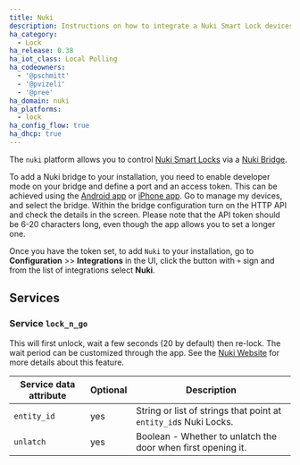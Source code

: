 ```yaml
---
title: Nuki
description: Instructions on how to integrate a Nuki Smart Lock devices.
ha_category:
  - Lock
ha_release: 0.38
ha_iot_class: Local Polling
ha_codeowners:
  - '@pschmitt'
  - '@pvizeli'
  - '@pree'
ha_domain: nuki
ha_platforms:
  - lock
ha_config_flow: true
ha_dhcp: true
---
```


The `nuki` platform allows you to control [Nuki Smart Locks](https://nuki.io/en/smart-lock/) via a [Nuki Bridge](https://nuki.io/en/bridge/).

To add a Nuki bridge to your installation, you need to enable developer mode on your bridge and define a port and an access token. This can be achieved using the [Android app](https://play.google.com/store/apps/details?id=io.nuki) or [iPhone app](https://apps.apple.com/app/nuki-smart-lock/id1044998081). Go to manage my devices, and select the bridge. Within the bridge configuration turn on the HTTP API and check the details in the screen. Please note that the API token should be 6-20 characters long, even though the app allows you to set a longer one.

Once you have the token set, to add `Nuki` to your installation, go to **Configuration** >> **Integrations** in the UI, click the button with `+` sign and from the list of integrations select **Nuki**.

## Services

### Service `lock_n_go`

This will first unlock, wait a few seconds (20 by default) then re-lock. The wait period can be customized through the app.
See the [Nuki Website](https://nuki.io/en/support/smart-lock/sl-features/locking-with-the-smart-lock/) for more details about this feature.

| Service data attribute | Optional | Description |
| ---------------------- | -------- | ----------- |
| `entity_id` | yes | String or list of strings that point at `entity_id`s Nuki Locks.
| `unlatch` | yes | Boolean - Whether to unlatch the door when first opening it.
